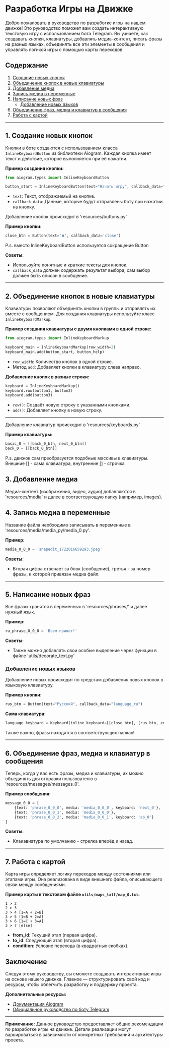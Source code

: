 # Разработка Игры на Движке

Добро пожаловать в руководство по разработке игры на нашем движке! Это руководство поможет вам создать интерактивную текстовую игру с использованием бота Telegram. Вы узнаете, как создавать кнопки, клавиатуры, добавлять медиа-контент, писать фразы на разных языках, объединять все эти элементы в сообщения и управлять логикой игры с помощью карты переходов.

## Содержание

1. [Создание новых кнопок](#1-создание-новых-кнопок)
2. [Объединение кнопок в новые клавиатуры](#2-объединение-кнопок-в-новые-клавиатуры)
3. [Добавление медиа](#3-добавление-медиа)
4. [Запись медиа в переменные](#4-запись-медиа-в-переменные)
5. [Написание новых фраз](#5-написание-новых-фраз)
   - [Добавление новых языков](#добавление-новых-языков)
6. [Объединение фраз, медиа и клавиатур в сообщения](#6-объединение-фраз-медиа-и-клавиатур-в-сообщения)
7. [Работа с картой](#7-работа-с-картой)

---

## 1. Создание новых кнопок

Кнопки в боте создаются с использованием класса `InlineKeyboardButton` из библиотеки Aiogram. Каждая кнопка имеет текст и действие, которое выполняется при её нажатии.

**Пример создания кнопки:**

```python
from aiogram.types import InlineKeyboardButton

button_start = InlineKeyboardButton(text="Начать игру", callback_data="A")
```

- `text`: Текст, отображаемый на кнопке.
- `callback_data`: Данные, которые будут отправлены боту при нажатии на кнопку.

Добавление кнопок происходит в 'resources/buttons.py'

**Пример кнопки:**

```python
close_btn = Button(text='❌', callback_data='close')
```
P.s. вместо InlineKeyboardButton используется сокращение Button

**Советы:**

- Используйте понятные и краткие тексты для кнопок.
- `callback_data` должен содержать результат выбора, сам выбор должен быть описан в сообщение.

---

## 2. Объединение кнопок в новые клавиатуры

Клавиатуры позволяют объединять кнопки в группы и отправлять их вместе с сообщением. Для создания клавиатуры используйте класс `InlineKeyboardMarkup`.

**Пример создания клавиатуры с двумя кнопками в одной строке:**

```python
from aiogram.types import InlineKeyboardMarkup

keyboard_main = InlineKeyboardMarkup(row_width=2)
keyboard_main.add(button_start, button_help)
```

- `row_width`: Количество кнопок в одной строке.
- Метод `add`: Добавляет кнопки в клавиатуру слева направо.

**Добавление кнопок в разные строки:**

```python
keyboard = InlineKeyboardMarkup()
keyboard.row(button1, button2)
keyboard.add(button3)
```

- `row()`: Создаёт новую строку с указанными кнопками.
- `add()`: Добавляет кнопку в новую строку.

---

Добавление клавиатур происходит в 'resources/keyboards.py'

**Пример клавиатуры:**

```python
basic_0 = [[back_0_btn, next_0_btn]]
back_0 = [[back_0_btn]]
```
P.s. движок сам преобразуется подобные массивы в клавиатуры. Внешние [] - сама клавиатура, внутренние [] - строчка


## 3. Добавление медиа

Медиа-контент (изображения, видео, аудио) добавляются в 'resources/media' и далее в соответсвующую папку (например, images).

## 4. Запись медиа в переменные

Название файла необходимо записывать в переменные в 'resources/media/media_py/media_0.py'.

**Пример:**

```python
media_0_0_0 = 'snapedit_1722016659293.jpeg'
```

**Советы:**

- Вторая цифра отвечает за блок (сообщение), третья - за номер фразы, к которой привязан медиа файл.

---

## 5. Написание новых фраз

Все фразы хранятся в переменных в 'resources/phrases/' и далее нужный язык.

**Пример:**

```python
ru_phrase_0_0_0 = 'Всем привет!'
```

**Советы:**

- Также можно добавлять свои особые выделение через функции в файле 'utils/decorate_text.py'

### Добавление новых языков

Добавление новых происходит по средстам добавления новых кнопок в языковую клавиатуру.

**Пример кнопки:**

```python
rus_btn = Button(text="Русский", callback_data="language_ru")
```

**Сама клавиатура:**

```python
language_keyboard = Keyboard(inline_keyboard=[[close_btn], [rus_btn, eng_btn]])
```

Также важно, фразы находятся в соответствующих папках!

---

## 6. Объединение фраз, медиа и клавиатур в сообщения

Теперь, когда у вас есть фразы, медиа и клавиатуры, их можно объединять для отправки пользователю в 'resources/messages/messages_0'.

**Пример сообщения:**

```python
message_0_0 = [
    {text: 'phrase_0_0_0', media: 'media_0_0_0', keyboard: 'next_0'},
    {text: 'phrase_0_0_1', media: 'media_0_0_0'},
    {text: 'phrase_0_0_2', media: 'media_0_0_1', keyboard: 'ab_0'}
]
```

**Советы:**

- Клаиавиатура по умолчанию - стрелка вперёд и назад.

---

## 7. Работа с картой

Карта игры определяет логику переходов между состояниями или этапами игры. Она  реализована в виде внешнего файла, описывающего связи между сообщениями.

**Пример карты в текстовом файле `utils/maps_txtf/map_0.txt`:**

```
1 > 2
2 > 3
3 > 4 [1=A + 2=B]
3 > 5 [1=B + 2=A]
3 > 6 [1=C + 3=A]
3 > 7 [else]
```

- **from_id**: Текущий этап (первая цифра).
- **to_id**: Следующий этап (вторая цифра).
- **condition**: Условие перехода (в квадратных скобках).


## Заключение

Следуя этому руководству, вы сможете создавать интерактивные игры на основе нашего движка. Главное — структурировать свой код и ресурсы, чтобы облегчить разработку и поддержку проекта.

**Дополнительные ресурсы:**

- [Документация Aiogram](https://docs.aiogram.dev/en/latest/)
- [Официальное руководство по боту Telegram](https://core.telegram.org/bots)

---

**Примечание:** Данное руководство предоставляет общие рекомендации по разработке игры на движке. Детали реализации могут варьироваться в зависимости от конкретных требований и архитектуры проекта.
